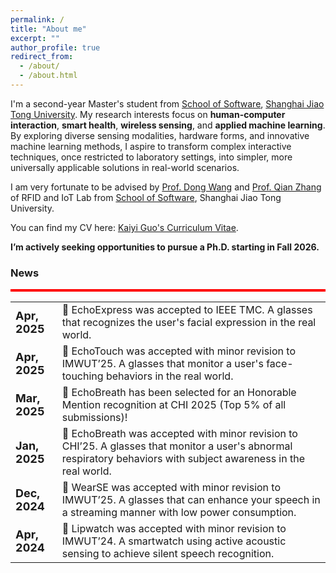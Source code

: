 ```yaml
---
permalink: /
title: "About me"
excerpt: ""
author_profile: true
redirect_from: 
  - /about/
  - /about.html
---
```


I'm a second-year Master's student from [School of Software](http://www.se.sjtu.edu.cn), [Shanghai Jiao Tong University](https://www.sjtu.edu.cn/). My research interests focus on **human-computer interaction**, **smart health**, **wireless sensing**, and **applied machine learning**. By exploring diverse sensing modalities, hardware forms, and innovative machine learning methods, I aspire to transform complex interactive techniques, once restricted to laboratory settings, into simpler, more universally applicable solutions in real-world scenarios.

I am very fortunate to be advised by [Prof. Dong Wang](http://www.se.sjtu.edu.cn/Data/View/286) and [Prof. Qian Zhang](http://www.se.sjtu.edu.cn/Data/View/575) of RFID and IoT Lab from [School of Software](http://www.se.sjtu.edu.cn/), Shanghai Jiao Tong University. 

You can find my CV here: [Kaiyi Guo's Curriculum Vitae](https://guokaiyi-zzu.github.io/KaiyiGuo7.github.io/assets/CV.pdf).

**I’m actively seeking opportunities to pursue a Ph.D. starting in Fall 2026.**


### News

<div style="height: 4px; background-color: red;"></div>


<table style="width: 100%; border-collapse: collapse; background-color: transparent; border: none; font-size: 16px;">
  <tr>
    <td style="border: none;"><strong style="font-size: 18px;">Apr, 2025</strong></td>
    <td style="border: none;">🎉 EchoExpress was accepted to IEEE TMC. A glasses that recognizes the user's facial expression in the real world.</td>
  </tr>
  <tr>
    <td style="border: none;"><strong style="font-size: 18px;">Apr, 2025</strong></td>
    <td style="border: none;">🎉 EchoTouch was accepted with minor revision to IMWUT’25. A glasses that monitor a user's face-touching behaviors in the real world.</td>
  </tr>
  <tr>
    <td style="border: none;"><strong style="font-size: 18px;">Mar, 2025</strong></td>
    <td style="border: none;">🏅️ EchoBreath has been selected for an Honorable Mention recognition at CHI 2025 (Top 5% of all submissions)!</td>
  </tr>
  <tr>
    <td style="border: none;"><strong style="font-size: 18px;">Jan, 2025</strong></td>
    <td style="border: none;">🎉 EchoBreath was accepted with minor revision to CHI’25. A glasses that monitor a user's abnormal respiratory behaviors with subject awareness in the real world.</td>
  </tr>
  <tr>
    <td style="border: none;"><strong style="font-size: 18px;">Dec, 2024</strong></td>
    <td style="border: none;">🎉 WearSE was accepted with minor revision to IMWUT’25. A glasses that can enhance your speech in a streaming manner with low power consumption.</td>
  </tr>
  <tr>
    <td style="border: none;"><strong style="font-size: 18px;">Apr, 2024</strong></td>
    <td style="border: none;">🎉 Lipwatch was accepted with minor revision to IMWUT’24. A smartwatch using active acoustic sensing to achieve silent speech recognition.</td>
  </tr>
</table>



          
